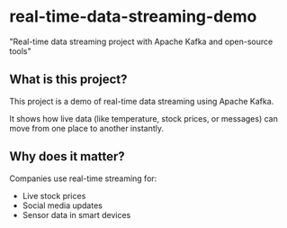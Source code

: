 # real-time-data-streaming-demo
"Real-time data streaming project with Apache Kafka and open-source tools"
## What is this project?

This project is a demo of real-time data streaming using Apache Kafka.

It shows how live data (like temperature, stock prices, or messages) can move from one place to another instantly.

## Why does it matter?

Companies use real-time streaming for:
- Live stock prices
- Social media updates
- Sensor data in smart devices


